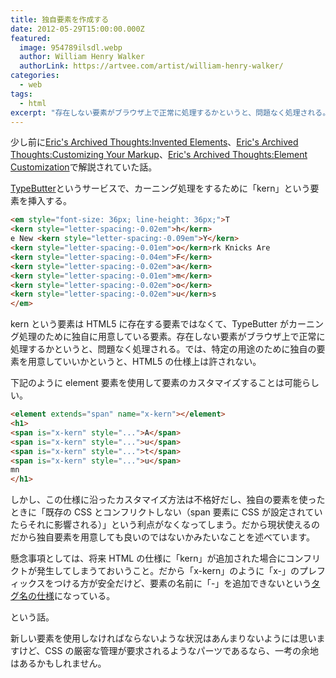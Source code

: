 ```yaml
---
title: 独自要素を作成する
date: 2012-05-29T15:00:00.000Z
featured:
  image: 954789ilsdl.webp
  author: William Henry Walker
  authorLink: https://artvee.com/artist/william-henry-walker/
categories:
  - web
tags:
  - html
excerpt: "存在しない要素がブラウザ上で正常に処理するかというと、問題なく処理される。では、特定の用途のために独自の要素を用意していいかというと、HTML5 の仕様上は許されない。"
---
```


少し前に[Eric's Archived Thoughts:Invented Elements](http://meyerweb.com/eric/thoughts/2012/03/23/invented-elements/)、[Eric's Archived Thoughts:Customizing Your Markup](http://meyerweb.com/eric/thoughts/2012/03/28/customizing-your-markup/)、[Eric's Archived Thoughts:Element Customization](http://meyerweb.com/eric/thoughts/2012/04/10/element-customization/)で解説されていた話。

[TypeButter](http://typebutter.com/)というサービスで、カーニング処理をするために「kern」という要素を挿入する。

```html
<em style="font-size: 36px; line-height: 36px;">T
<kern style="letter-spacing:-0.02em">h</kern>
e New <kern style="letter-spacing:-0.09em">Y</kern>
<kern style="letter-spacing:-0.01em">o</kern>rk Knicks Are
<kern style="letter-spacing:-0.04em">F</kern>
<kern style="letter-spacing:-0.02em">a</kern>
<kern style="letter-spacing:-0.01em">m</kern>
<kern style="letter-spacing:-0.02em">o</kern>
<kern style="letter-spacing:-0.02em">u</kern>s
</em>
```

kern という要素は HTML5 に存在する要素ではなくて、TypeButter がカーニング処理のために独自に用意している要素。存在しない要素がブラウザ上で正常に処理するかというと、問題なく処理される。では、特定の用途のために独自の要素を用意していいかというと、HTML5 の仕様上は許されない。

下記のように element 要素を使用して要素のカスタマイズすることは可能らしい。

```html
<element extends="span" name="x-kern"></element>
<h1>
<span is="x-kern" style="...">A</span>
<span is="x-kern" style="...">u</span>
<span is="x-kern" style="...">t</span>
<span is="x-kern" style="...">u</span>
mn
</h1>
```

しかし、この仕様に沿ったカスタマイズ方法は不格好だし、独自の要素を使ったときに「既存の CSS とコンフリクトしない（span 要素に CSS が設定されていたらそれに影響される）」という利点がなくなってしまう。だから現状使えるのだから独自要素を用意しても良いのではないかみたいなことを述べています。

懸念事項としては、将来 HTML の仕様に「kern」が追加された場合にコンフリクトが発生してしまうておいうこと。だから「x-kern」のように「x-」のプレフィックスをつける方が安全だけど、要素の名前に「-」を追加できないという[タグ名の仕様](http://www.w3.org/TR/html5/syntax.html#syntax-tag-name)になっている。

という話。

新しい要素を使用しなければならないような状況はあんまりないようには思いますけど、CSS の厳密な管理が要求されるようなパーツであるなら、一考の余地はあるかもしれません。
